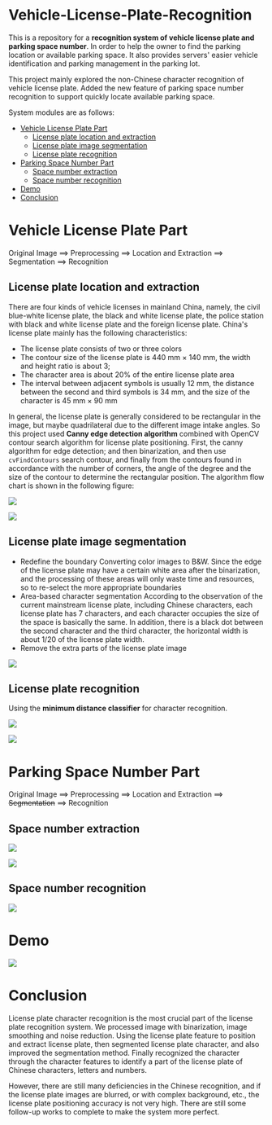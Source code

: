 # Vehicle-License-Plate-Recognition 
This is a repository for a **recognition system of vehicle license plate and parking space number**. In order to help the owner to find the parking location or available parking space.  It also provides servers' easier vehicle identification and parking management in the parking lot.

This project mainly explored the non-Chinese character recognition of vehicle license plate. Added the new feature of parking space number recognition to support quickly locate available parking space.

System modules are as follows:

+ [Vehicle License Plate Part](#vehicle-license-plate-part)
  + [License plate location and extraction](#license-plate-location-and-extraction)
  + [License plate image segmentation](#license-plate-segmentation)
  + [License plate recognition](#license-plate-recognition)
+ [Parking Space Number Part](#parking-space-number-part)
  + [Space number extraction](#space-number-extraction)
  + [Space number recognition](#space-number-recognition)
+ [Demo](#demo)
+ [Conclusion](#conclusion)



# <a name = "vehicle-license-plate-part"></a>Vehicle License Plate Part

Original Image ==> Preprocessing ==> Location and Extraction ==> Segmentation ==> Recognition

## <a name = "license-plate-location-and-extraction"></a>License plate location and extraction

There are four kinds of vehicle licenses in mainland China, namely, the civil blue-white license plate, the black and white license plate, the police station with black and white license plate and the foreign license plate. China's license plate mainly has the following characteristics:

+ The license plate consists of two or three colors
+ The contour size of the license plate is 440 mm × 140 mm, the width and height ratio is about 3;
+ The character area is about 20% of  the entire license plate area
+ The interval between adjacent symbols is usually 12 mm, the distance between the second and third symbols is 34 mm, and the size of the character is 45 mm × 90 mm

In general, the license plate is generally considered to be rectangular in the image, but maybe quadrilateral due to the different image intake angles. So this project used **Canny edge detection algorithm** combined with OpenCV contour search algorithm for license plate positioning. First, the canny algorithm for edge detection; and then binarization, and then use `cvFindContours` search contour, and finally from the contours found in accordance with the number of corners, the angle of the degree and the size of the contour to determine the rectangular position. The algorithm flow chart is shown in the following figure:

![](https://ws3.sinaimg.cn/large/006tNc79gy1fk2tql63m9j30eu0t0wg6.jpg)

![](https://ws1.sinaimg.cn/large/006tNc79gy1fk2txv0sdxj30zq0wyq90.jpg)



## <a name = "license-plate-segmentation"></a>License plate image segmentation

+ Redefine the boundary
  Converting color images to B&W. Since the edge of the license plate may have a certain white area after the binarization, and the processing of these areas will only waste time and resources, so to re-select the more appropriate boundaries
+ Area-based character segmentation
  According to the observation of the current mainstream license plate, including Chinese characters, each license plate has 7 characters, and each character occupies the size of the space is basically the same. In addition, there is a black dot between the second character and the third character, the horizontal width is about 1/20 of the license plate width.
+ Remove the extra parts of the license plate image 

![](https://ws2.sinaimg.cn/large/006tNc79gy1fk2u7jcetsj30k70lp0ud.jpg)

## <a name = "license-plate-recognition"></a>License plate recognition

Using the **minimum distance classifier** for character recognition.

![](https://ws2.sinaimg.cn/large/006tNc79gy1fk2u8e64m9j30k00bwq47.jpg)

![](https://ws1.sinaimg.cn/large/006tNc79gy1fk2u9hwn72j30vo07owfh.jpg)



# <a name = "parking-space-number-part"></a>Parking Space Number Part

Original Image ==> Preprocessing ==> Location and Extraction ==> ~~Segmentation~~ ==> Recognition

## <a name = "space-number-extraction"></a>Space number extraction

![](https://ws2.sinaimg.cn/large/006tNc79gy1fk2uax8rqcj30xg0awjw2.jpg)

![](https://ws3.sinaimg.cn/large/006tNc79gy1fk2uc4veqqj30y410qtcq.jpg)



## <a name = "space-number-recognition"></a>Space number recognition

![](https://ws2.sinaimg.cn/large/006tNc79gy1fk2ucpy6sbj30vs0dwmyb.jpg)

# <a name = "demo"></a>Demo

![](https://ws1.sinaimg.cn/large/006tNc79gy1fk2uh6x9wjj30wq0jq0vj.jpg)

# <a name = "conclusion"></a>Conclusion

License plate character recognition is the most crucial part of the license plate recognition system. We processed image with binarization, image smoothing and noise reduction. Using the license plate feature to position and extract license plate, then segmented license plate character, and also improved the segmentation method. Finally recognized the character through the character features to identify a part of the license plate of Chinese characters, letters and numbers.

However, there are still many deficiencies in the Chinese recognition, and if the license plate images are blurred,  or with complex background, etc., the license plate positioning accuracy is not very high. There are still some follow-up works to complete to make the system more perfect.









